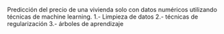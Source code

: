 Predicción del precio de una vivienda solo con datos numéricos utilizando técnicas de machine learning.
1.- Limpieza de datos
2.- técnicas de regularización
3.- árboles de aprendizaje
